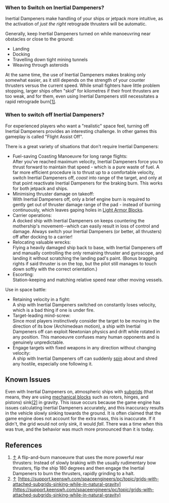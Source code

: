 
### When to Switch on Inertial Dampeners?

Inertial Dampeners make handling of your ships or jetpack more intuitive, as the activation of _just the right_ retrograde thrusters will be automatic.

Generally, keep Inertial Dampeners turned on while manoeuvring near obstacles or close to the ground:

*   Landing
*   Docking
*   Travelling down tight mining tunnels
*   Weaving through asteroids

At the same time, the use of Inertial Dampeners makes braking only somewhat easier, as it still depends on the strength of your counter thrusters versus the current speed. While small fighters have little problem stopping, larger ships often "skid" for kilometres if their front thrusters are too weak, and for them, even using Inertial Dampeners still necessitates a rapid retrograde burn[\[1\]](#cite_note-1).

### When to switch off Inertial Dampeners?

For experienced players who want a "realistic" space feel, turning off Inertial Dampeners provides an interesting challenge. In other games this gameplay is called "Flight Assist Off".

There is a great variety of situations that don't require Inertial Dampeners:

*   Fuel-saving Coasting Manoeuvre for long range flights:  
    After you've reached maximum velocity, Inertial Dampeners force you to thrust forward to maintain that speed - which is a pure waste of fuel. A far more efficient procedure is to thrust up to a comfortable velocity, switch Inertial Dampeners off, _coast_ into range of the target, and only at that point reactivate Inertial Dampeners for the braking burn. This works for both jetpack and ships.
*   Minimising thruster damage on takeoff:  
    With Inertial Dampeners off, only a brief engine burn is required to gently get out of thruster damage range of the pad - instead of burning continuously, which leaves gaping holes in [Light Armor Blocks](https://spaceengineers.wiki.gg/wiki/Light_Armor_Block "Light Armor Block").
*   Carrier operations:  
    A docked ship with Inertial Dampeners on keeps countering the mothership's movement--which can easily result in loss of control and damage. Always switch your Inertial Dampeners (or better, all thrusters) off after docking to a carrier!
*   Relocating valuable wrecks:  
    Flying a heavily damaged ship back to base, with Inertial Dampeners off and manually controlling the only remaining thruster and gyroscope, and landing it without scratching the landing pad's paint. (Bonus bragging rights if said thruster is on the top, but the pilot still manages to touch down softly with the correct orientation.)
*   Escorting:  
    Station-keeping and matching relative speed near other moving vessels.

Use in space battle:

*   Retaining velocity in a fight:  
    A ship with Inertial Dampeners switched on constantly loses velocity, which is a bad thing if one is under fire.
*   Target-leading mind-screw:  
    Since most players instinctively consider the target to be moving in the direction of its bow (Archimedean motion), a ship with Inertial Dampeners off can exploit Newtonian physics and drift while rotated in any position. This manoeuvre confuses many human opponents and is genuinely unpredictable.
*   Engage targets with fixed weapons in any direction without changing velocity:  
    A ship with Inertial Dampeners off can suddenly [spin](https://spaceengineers.wiki.gg/wiki/Gyroscope "Gyroscope") about and shred any hostile, especially one following it.

## Known Issues

Even with Inertial Dampeners on, atmospheric ships with [subgrids](https://spaceengineers.wiki.gg/wiki/Grid "Grid") (that means, they are using [mechanical blocks](https://spaceengineers.wiki.gg/wiki/Mechanical_Blocks "Mechanical Blocks") such as rotors, hinges, and pistons) sink[\[2\]](#cite_note-2) in gravity. This issue occurs because the game engine has issues calculating Inertial Dampeners accurately, and this inaccuracy results in the vehicle slowly sinking towards the ground. It is often claimed that the game engine does not account for the extra mass, this is inaccurate. If it didn't, the grid would not only sink, it would _fall_. There was a time when this was true, and the behavior was much more pronounced than it is today.

## References

1.  [↑](#cite_ref-1 "Jump up") A flip-and-burn manoeuvre that uses the more powerful rear thrusters: Instead of slowly braking with the usually rudimentary bow thrusters, flip the ship 180 degrees and then engage the Inertial Dampeners to burn the thrusters, rapidly grinding to a halt.
2.  [↑](#cite_ref-2 "Jump up") [https://support.keenswh.com/spaceengineers/pc/topic/grids-with-attached-subgrids-sinking-while-in-natural-gravity](https://support.keenswh.com/spaceengineers/pc/topic/grids-with-attached-subgrids-sinking-while-in-natural-gravity)